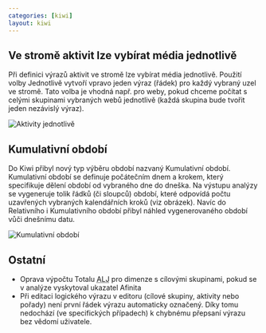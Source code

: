```yaml
---
categories: [kiwi]
layout: kiwi
---
```


## Ve stromě aktivit lze vybírat média jednotlivě

Při definici výrazů aktivit ve stromě lze vybírat média jednotlivě. Použití volby Jednotlivě vytvoří vpravo jeden výraz (řádek) pro každý vybraný uzel ve stromě. Tato volba je vhodná např. pro weby, pokud chceme počítat s celými skupinami vybraných webů jednotlivě (každá skupina bude tvořit jeden nezávislý výraz).

![Aktivity jednotlivě]({{site.url}}/data/Kiwi_aktivity_jednotlive.png "Aktivity jednotlivě")

## Kumulativní období

Do Kiwi přibyl nový typ výběru období nazvaný Kumulativní období. Kumulativní období se definuje počátečním dnem a krokem, který specifikuje dělení období od vybraného dne do dneška. Na výstupu analýzy se vygeneruje tolik řádků (či sloupců) období, které odpovídá počtu uzavřených vybraných kalendářních kroků (viz obrázek).
Navíc do Relativního i Kumulativního období přibyl náhled vygenerovaného období vůči dnešnímu datu.

![Kumulativní období]({{site.url}}/data/Kiwi_kumulativni_obdobi.png "Kumulativní období")

## Ostatní
<ul>
	<li>
		Oprava výpočtu Totalu <abbr title="alespoň jednou">ALJ</abbr> pro dimenze s cílovými skupinami, pokud se v analýze vyskytoval ukazatel Afinita
	</li>
	<li>
		Při editaci logického výrazu v editoru (cílové skupiny, aktivity nebo pořady) není první řádek výrazu automaticky označený. Díky tomu nedochází (ve specifických případech) k chybnému přepsaní výrazu bez vědomí uživatele.
	</li>
</ul>
